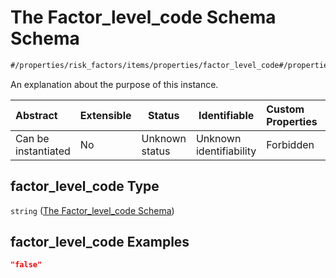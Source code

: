 # The Factor_level_code Schema Schema

```txt
#/properties/risk_factors/items/properties/factor_level_code#/properties/risk_factors/items/properties/factor_level_code
```

An explanation about the purpose of this instance.


| Abstract            | Extensible | Status         | Identifiable            | Custom Properties | Additional Properties | Access Restrictions | Defined In                                                                                       |
| :------------------ | ---------- | -------------- | ----------------------- | :---------------- | --------------------- | ------------------- | ------------------------------------------------------------------------------------------------ |
| Can be instantiated | No         | Unknown status | Unknown identifiability | Forbidden         | Allowed               | none                | [policy_transaction.schema.json\*](../out/policy_transaction.schema.json "open original schema") |

## factor_level_code Type

`string` ([The Factor_level_code Schema](policy_transaction-properties-the-risk_factors-schema-the-risk-factors-schema-properties-the-factor_level_code-schema.md))

## factor_level_code Examples

```json
"false"
```
